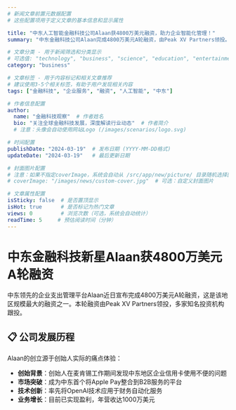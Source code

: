 ```yaml
---
# 新闻文章前置元数据配置
# 这些配置项用于定义文章的基本信息和显示属性

title: "中东人工智能金融科技公司Alaan获4800万美元融资，助力企业智能化管理！"
summary: "中东金融科技公司Alaan完成4800万美元A轮融资，由Peak XV Partners领投。公司专注于企业支出管理，已处理超250万笔交易，年营收达1000万美元。"

# 文章分类 - 用于新闻筛选和分类显示
# 可选值: "technology", "business", "science", "education", "entertainment", "sports", "health", "politics"
category: "business"

# 文章标签 - 用于内容标记和相关文章推荐
# 建议使用3-5个相关标签，有助于用户发现相关内容
tags: ["金融科技", "企业服务", "融资", "人工智能", "中东"]

# 作者信息配置
author:
  name: "金融科技观察"  # 作者姓名
  bio: "关注全球金融科技发展，深度解读行业动态"  # 作者简介
  # 注意：头像会自动使用网站Logo (/images/scenarios/logo.svg)

# 时间配置
publishDate: "2024-03-19"  # 发布日期 (YYYY-MM-DD格式)
updateDate: "2024-03-19"   # 最后更新日期

# 封面图片配置
# 注意：如果不指定coverImage，系统会自动从 /src/app/new/picture/ 目录随机选择图片
# coverImage: "/images/news/custom-cover.jpg"  # 可选：自定义封面图片

# 文章属性配置
isSticky: false  # 是否置顶显示
isHot: true      # 是否标记为热门文章
views: 0         # 浏览次数（可选，系统会自动统计）
readTime: 5     # 预估阅读时间（分钟）
---
```


# 中东金融科技新星Alaan获4800万美元A轮融资

中东领先的企业支出管理平台Alaan近日宣布完成4800万美元A轮融资，这是该地区规模最大的融资之一。本轮融资由Peak XV Partners领投，多家知名投资机构跟投。

## 📋 公司发展历程

Alaan的创立源于创始人实际的痛点体验：

- **创始背景**：创始人在麦肯锡工作期间发现中东地区企业信用卡使用不便的问题
- **市场突破**：成为中东首个将Apple Pay整合到B2B服务的平台
- **技术创新**：率先将OpenAI技术应用于财务自动化服务
- **业务增长**：目前已实现盈利，年营收达1000万美元
